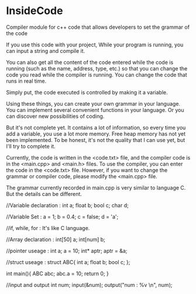 # InsideCode
Compiler module for c++ code that allows developers to set the grammar of the code

If you use this code with your project,
While your program is running, you can input a string and compile it.

You can also get all the content of the code entered while the code is running
(such as the name, address, type, etc.) 
so that you can change the code you read while the compiler is running. 
You can change the code that runs in real time.

Simply put, the code executed is controlled by making it a variable.

Using these things, you can create your own grammar in your language.
You can implement several convenient functions in your language.
Or you can discover new possibilities of coding.

But it's not complete yet.
It contains a lot of information, so every time you add a variable, you use a lot more memory.
Free heap memory has not yet been implemented.
To be honest, it's not the quality that I can use yet, but I'll try to complete it.

Currently, the code is written in the <code.txt> file, and the compiler code is in the <main.cpp> and <main.h> files.
To use the compiler, you can enter the code in the <code.txt> file.
However, if you want to change the grammar or compiler code, please modify the <main.cpp> file.

The grammar currently recorded in main.cpp is very similar to language C. But the details can be different.

//Variable declaration : 
int a;
float b;
bool c;
char d;

//Variable Set : 
a = 1;
b = 0.4;
c = false;
d = 'a';

//if, while, for : 
It's like C language.

//Array declaration : 
int[50] a;
int[num] b;

//pointer useage : 
int a;
a = 10;
int* aptr;
aptr = &a;

//struct useage : 
struct ABC{
  int a;
  float b;
  bool c;
};

int main(){
  ABC abc;
  abc.a = 10;
  return 0;
}

//input and output
int num;
input(&num);
output("num : %v \n", num);
